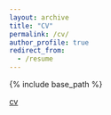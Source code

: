 ```yaml
---
layout: archive
title: "CV"
permalink: /cv/
author_profile: true
redirect_from:
  - /resume
---
```


{% include base_path %}

[cv](https://wangyuneng.github.io/files/cv.pdf)
